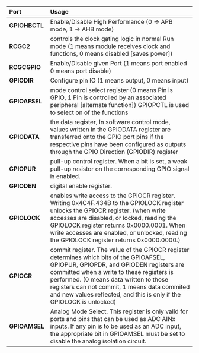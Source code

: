 |Port|Usage|
|:---|:----|
|**GPIOHBCTL**| Enable/Disable High Performance (0 -> APB mode, 1 -> AHB mode)|
|**RCGC2**| controls the clock gating logic in normal Run mode (1 means module receives clock and functions, 0 means disabled [saves power])|
|**RCGCGPIO**| Enable/Disable given Port (1 means port enabled 0 means port disable)|
|**GPIODIR**| Configure pin IO (1 means output, 0 means input)|
|**GPIOAFSEL**| mode control select register (0 means Pin is GPIO, 1 Pin is controlled by an associated peripheral [alternate function]) GPIOPCTL is used to select on of the functions|
|**GPIODATA**|the data register, In software control mode, values written in the GPIODATA register are transferred onto the GPIO port pins if the respective pins have been configured as outputs through the GPIO Direction (GPIODIR) register|
|**GPIOPUR**|pull-up control register. When a bit is set, a weak pull-up resistor on the corresponding GPIO signal is enabled.|
|**GPIODEN**|digital enable register. |
|**GPIOLOCK**|enables write access to the GPIOCR register. Writing 0x4C4F.434B to the GPIOLOCK register unlocks the GPIOCR register. (when write accesses are disabled, or locked, reading the GPIOLOCK register returns 0x0000.0001. When write accesses are enabled, or unlocked, reading the GPIOLOCK register returns 0x0000.0000.)|
|**GPIOCR**|commit register. The value of the GPIOCR register determines which bits of the GPIOAFSEL, GPIOPUR, GPIOPDR, and GPIODEN registers are committed when a write to these registers is performed. (0 means data written to those registers can not commit, 1 means data commited and new values reflected, and this is only if the GPIOLOCK is unlocked)|
|**GPIOAMSEL**|Analog Mode Select. This register is only valid for ports and pins that can be used as ADC AINx inputs. If any pin is to be used as an ADC input, the appropriate bit in GPIOAMSEL must be set to disable the analog isolation circuit.|
